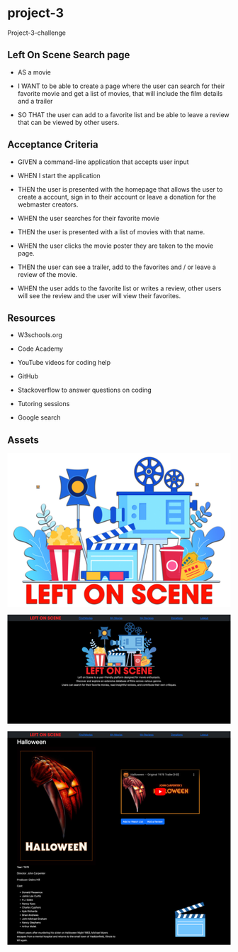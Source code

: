 # project-3
Project-3-challenge

## Left On Scene Search page

* AS a movie

* I WANT to be able to create a page where the user can search for their favorite movie and get a list of movies, that will include the film details and a trailer

* SO THAT the user can add to a favorite list and be able to leave a review that can be viewed by other users.  

## Acceptance Criteria

* GIVEN a command-line application that accepts user input

* WHEN I start the application

* THEN the user is presented with the homepage that allows the user to create a account, sign in to their account or leave a donation for the webmaster creators. 

* WHEN the user searches for their favorite movie

* THEN the user is presented with a list of movies with that name.

* WHEN the user clicks the movie poster they are taken to the movie page.

* THEN the user can see a trailer, add to the favorites and / or leave a review of the movie. 

* WHEN the user adds to the favorite list or writes a review, other users will see the review and the user will view their favorites. 


## Resources

* W3schools.org

* Code Academy

* YouTube videos for coding help

* GitHub 

* Stackoverflow to answer questions on coding

* Tutoring sessions

* Google search 


## Assets

![Logo for Left On Scene](left-on-scene/public/imgs/LOGO.jpg)

![Homepage for Left On Scene](left-on-scene/public/imgs/homepage.png)

![Movie Detail Page](left-on-scene/public/imgs/movie-detail-page.png)